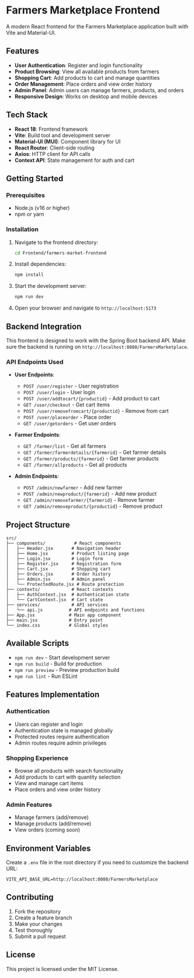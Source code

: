 # Farmers Marketplace Frontend

A modern React frontend for the Farmers Marketplace application built with Vite and Material-UI.

## Features

- **User Authentication**: Register and login functionality
- **Product Browsing**: View all available products from farmers
- **Shopping Cart**: Add products to cart and manage quantities
- **Order Management**: Place orders and view order history
- **Admin Panel**: Admin users can manage farmers, products, and orders
- **Responsive Design**: Works on desktop and mobile devices

## Tech Stack

- **React 18**: Frontend framework
- **Vite**: Build tool and development server
- **Material-UI (MUI)**: Component library for UI
- **React Router**: Client-side routing
- **Axios**: HTTP client for API calls
- **Context API**: State management for auth and cart

## Getting Started

### Prerequisites

- Node.js (v16 or higher)
- npm or yarn

### Installation

1. Navigate to the frontend directory:
   ```bash
   cd Frontend/farmers-market-frontend
   ```

2. Install dependencies:
   ```bash
   npm install
   ```

3. Start the development server:
   ```bash
   npm run dev
   ```

4. Open your browser and navigate to `http://localhost:5173`

## Backend Integration

This frontend is designed to work with the Spring Boot backend API. Make sure the backend is running on `http://localhost:8080/FarmersMarketplace`.

### API Endpoints Used

- **User Endpoints**:
  - `POST /user/register` - User registration
  - `POST /user/login` - User login
  - `POST /user/addtocart/{productid}` - Add product to cart
  - `GET /user/checkout` - Get cart items
  - `POST /user/removefromcart/{productid}` - Remove from cart
  - `POST /user/placeorder` - Place order
  - `GET /user/getorders` - Get user orders

- **Farmer Endpoints**:
  - `GET /farmer/list` - Get all farmers
  - `GET /farmer/farmerdetails/{farmerid}` - Get farmer details
  - `GET /farmer/products/{farmerid}` - Get farmer products
  - `GET /farmer/allproducts` - Get all products

- **Admin Endpoints**:
  - `POST /admin/newfarmer` - Add new farmer
  - `POST /admin/newproduct/{farmerid}` - Add new product
  - `GET /admin/removefarmer/{farmerid}` - Remove farmer
  - `GET /admin/removeproduct/{productid}` - Remove product

## Project Structure

```
src/
├── components/           # React components
│   ├── Header.jsx       # Navigation header
│   ├── Home.jsx         # Product listing page
│   ├── Login.jsx        # Login form
│   ├── Register.jsx     # Registration form
│   ├── Cart.jsx         # Shopping cart
│   ├── Orders.jsx       # Order history
│   ├── Admin.jsx        # Admin panel
│   └── ProtectedRoute.jsx # Route protection
├── contexts/            # React contexts
│   ├── AuthContext.jsx  # Authentication state
│   └── CartContext.jsx  # Cart state
├── services/            # API services
│   └── api.js          # API endpoints and functions
├── App.jsx             # Main app component
├── main.jsx            # Entry point
└── index.css           # Global styles
```

## Available Scripts

- `npm run dev` - Start development server
- `npm run build` - Build for production
- `npm run preview` - Preview production build
- `npm run lint` - Run ESLint

## Features Implementation

### Authentication
- Users can register and login
- Authentication state is managed globally
- Protected routes require authentication
- Admin routes require admin privileges

### Shopping Experience
- Browse all products with search functionality
- Add products to cart with quantity selection
- View and manage cart items
- Place orders and view order history

### Admin Features
- Manage farmers (add/remove)
- Manage products (add/remove)
- View orders (coming soon)

## Environment Variables

Create a `.env` file in the root directory if you need to customize the backend URL:

```
VITE_API_BASE_URL=http://localhost:8080/FarmersMarketplace
```

## Contributing

1. Fork the repository
2. Create a feature branch
3. Make your changes
4. Test thoroughly
5. Submit a pull request

## License

This project is licensed under the MIT License.
